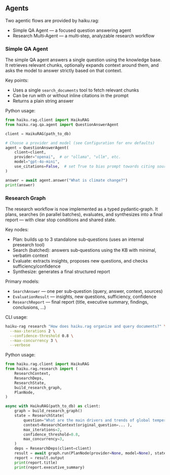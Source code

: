 ## Agents

Two agentic flows are provided by haiku.rag:

- Simple QA Agent — a focused question answering agent
- Research Multi‑Agent — a multi‑step, analyzable research workflow


### Simple QA Agent

The simple QA agent answers a single question using the knowledge base. It retrieves relevant chunks, optionally expands context around them, and asks the model to answer strictly based on that context.

Key points:

- Uses a single `search_documents` tool to fetch relevant chunks
- Can be run with or without inline citations in the prompt
- Returns a plain string answer

Python usage:

```python
from haiku.rag.client import HaikuRAG
from haiku.rag.qa.agent import QuestionAnswerAgent

client = HaikuRAG(path_to_db)

# Choose a provider and model (see Configuration for env defaults)
agent = QuestionAnswerAgent(
    client=client,
    provider="openai",  # or "ollama", "vllm", etc.
    model="gpt-4o-mini",
    use_citations=False,  # set True to bias prompt towards citing sources
)

answer = await agent.answer("What is climate change?")
print(answer)
```

### Research Graph

The research workflow is now implemented as a typed pydantic‑graph. It plans, searches (in parallel batches), evaluates, and synthesizes into a final report — with clear stop conditions and shared state.

Key nodes:

- Plan: builds up to 3 standalone sub‑questions (uses an internal presearch tool)
- Search (batched): answers sub‑questions using the KB with minimal, verbatim context
- Evaluate: extracts insights, proposes new questions, and checks sufficiency/confidence
- Synthesize: generates a final structured report

Primary models:

- `SearchAnswer` — one per sub‑question (query, answer, context, sources)
- `EvaluationResult` — insights, new questions, sufficiency, confidence
- `ResearchReport` — final report (title, executive summary, findings, conclusions, …)

CLI usage:

```bash
haiku-rag research "How does haiku.rag organize and query documents?" \
  --max-iterations 2 \
  --confidence-threshold 0.8 \
  --max-concurrency 3 \
  --verbose
```

Python usage:

```python
from haiku.rag.client import HaikuRAG
from haiku.rag.research import (
    ResearchContext,
    ResearchDeps,
    ResearchState,
    build_research_graph,
    PlanNode,
)

async with HaikuRAG(path_to_db) as client:
    graph = build_research_graph()
    state = ResearchState(
        question="What are the main drivers and trends of global temperature anomalies since 1990?",
        context=ResearchContext(original_question=... ),
        max_iterations=2,
        confidence_threshold=0.8,
        max_concurrency=3,
    )
    deps = ResearchDeps(client=client)
    result = await graph.run(PlanNode(provider=None, model=None), state=state, deps=deps)
    report = result.output
    print(report.title)
    print(report.executive_summary)
```
